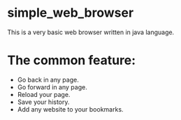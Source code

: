 # simple_web_browser
This is a very basic web browser written in java language.

# The common feature:
* Go back in any page.
* Go forward in any page.
* Reload your page.
* Save your history.
* Add any website to your bookmarks.
